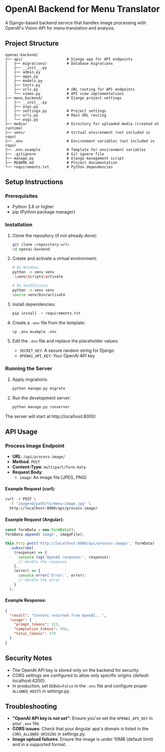 # OpenAI Backend for Menu Translator

A Django-based backend service that handles image processing with OpenAI's Vision API for menu translation and analysis.

## Project Structure

```
openai-backend/
├── api/                    # Django app for API endpoints
│   ├── migrations/         # Database migrations
│   ├── __init__.py
│   ├── admin.py
│   ├── apps.py
│   ├── models.py
│   ├── tests.py
│   ├── urls.py             # URL routing for API endpoints
│   └── views.py            # API view implementations
├── menu_backend/           # Django project settings
│   ├── __init__.py
│   ├── asgi.py
│   ├── settings.py         # Project settings
│   ├── urls.py             # Main URL routing
│   └── wsgi.py
├── media/                  # Directory for uploaded media (created at runtime)
├── venv/                   # Virtual environment (not included in repo)
├── .env                    # Environment variables (not included in repo)
├── .env.example            # Template for environment variables
├── .gitignore              # Git ignore file
├── manage.py               # Django management script
├── README.md               # Project documentation
└── requirements.txt        # Python dependencies
```

## Setup Instructions

### Prerequisites

- Python 3.8 or higher
- pip (Python package manager)

### Installation

1. Clone the repository (if not already done):
   ```bash
   git clone <repository-url>
   cd openai-backend
   ```

2. Create and activate a virtual environment:
   ```bash
   # On Windows
   python -m venv venv
   .\venv\Scripts\activate

   # On macOS/Linux
   python -m venv venv
   source venv/bin/activate
   ```

3. Install dependencies:
   ```bash
   pip install -r requirements.txt
   ```

4. Create a `.env` file from the template:
   ```bash
   cp .env.example .env
   ```

5. Edit the `.env` file and replace the placeholder values:
   - `SECRET_KEY`: A secure random string for Django
   - `OPENAI_API_KEY`: Your OpenAI API key

### Running the Server

1. Apply migrations:
   ```bash
   python manage.py migrate
   ```

2. Run the development server:
   ```bash
   python manage.py runserver
   ```

The server will start at http://localhost:8000/

## API Usage

### Process Image Endpoint

- **URL**: `/api/process-image/`
- **Method**: `POST`
- **Content-Type**: `multipart/form-data`
- **Request Body**:
  - `image`: An image file (JPEG, PNG)

#### Example Request (curl):

```bash
curl -X POST \
  -F "image=@/path/to/menu-image.jpg" \
  http://localhost:8000/api/process-image/
```

#### Example Request (Angular):

```typescript
const formData = new FormData();
formData.append('image', imageFile);

this.http.post('http://localhost:8000/api/process-image/', formData)
  .subscribe(
    (response) => {
      console.log('OpenAI response:', response);
      // Handle the response
    },
    (error) => {
      console.error('Error:', error);
      // Handle the error
    }
  );
```

#### Example Response:

```json
{
  "result": "Content returned from OpenAI...",
  "usage": {
    "prompt_tokens": 123,
    "completion_tokens": 456,
    "total_tokens": 579
  }
}
```

## Security Notes

- The OpenAI API key is stored only on the backend for security.
- CORS settings are configured to allow only specific origins (default: localhost:4200).
- In production, set `DEBUG=False` in the `.env` file and configure proper `ALLOWED_HOSTS` in settings.py.

## Troubleshooting

- **"OpenAI API key is not set"**: Ensure you've set the `OPENAI_API_KEY` in your `.env` file.
- **CORS issues**: Check that your Angular app's domain is listed in the `CORS_ALLOWED_ORIGINS` in settings.py.
- **Image upload failures**: Ensure the image is under 10MB (default limit) and in a supported format. 